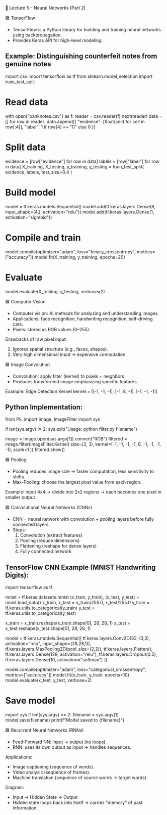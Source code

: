 📘 Lecture 5 – Neural Networks (Part 2)

🟦 TensorFlow
- TensorFlow is a Python library for building and training neural networks using backpropagation.
- Provides Keras API for high-level modeling.

Example: Distinguishing counterfeit notes from genuine notes
------------------------------------------------------------
import csv
import tensorflow as tf
from sklearn.model_selection import train_test_split

# Read data
with open("banknotes.csv") as f:
    reader = csv.reader(f)
    next(reader)
    data = []
    for row in reader:
        data.append({
            "evidence": [float(cell) for cell in row[:4]],
            "label": 1 if row[4] == "0" else 0
        })

# Split data
evidence = [row["evidence"] for row in data]
labels = [row["label"] for row in data]
X_training, X_testing, y_training, y_testing = train_test_split(
    evidence, labels, test_size=0.4
)

# Build model
model = tf.keras.models.Sequential()
model.add(tf.keras.layers.Dense(8, input_shape=(4,), activation="relu"))
model.add(tf.keras.layers.Dense(1, activation="sigmoid"))

# Compile and train
model.compile(optimizer="adam", loss="binary_crossentropy", metrics=["accuracy"])
model.fit(X_training, y_training, epochs=20)

# Evaluate
model.evaluate(X_testing, y_testing, verbose=2)


🟦 Computer Vision
- Computer vision: AI methods for analyzing and understanding images.
- Applications: face recognition, handwriting recognition, self-driving cars.
- Pixels: stored as RGB values (0–255).

Drawbacks of raw pixel input:
1. Ignores spatial structure (e.g., faces, shapes).
2. Very high dimensional input → expensive computation.


🟦 Image Convolution
- Convolution: apply filter (kernel) to pixels + neighbors.
- Produces transformed image emphasizing specific features.

Example: Edge Detection Kernel
kernel = [[-1, -1, -1],
          [-1,  8, -1],
          [-1, -1, -1]]

Python Implementation:
----------------------
from PIL import Image, ImageFilter
import sys

if len(sys.argv) != 2:
    sys.exit("Usage: python filter.py filename")

image = Image.open(sys.argv[1]).convert("RGB")
filtered = image.filter(ImageFilter.Kernel(
    size=(3, 3),
    kernel=[-1, -1, -1, -1, 8, -1, -1, -1, -1],
    scale=1
))
filtered.show()


🟦 Pooling
- Pooling reduces image size → faster computation, less sensitivity to shifts.
- Max-Pooling: choose the largest pixel value from each region.

Example:
Input 4x4 → divide into 2x2 regions → each becomes one pixel in smaller output.


🟦 Convolutional Neural Networks (CNNs)
- CNN = neural network with convolution + pooling layers before fully connected layers.
- Steps:
  1. Convolution (extract features)
  2. Pooling (reduce dimensions)
  3. Flattening (reshape for dense layers)
  4. Fully connected network

TensorFlow CNN Example (MNIST Handwriting Digits):
---------------------------------------------------
import tensorflow as tf

mnist = tf.keras.datasets.mnist
(x_train, y_train), (x_test, y_test) = mnist.load_data()
x_train, x_test = x_train/255.0, x_test/255.0
y_train = tf.keras.utils.to_categorical(y_train)
y_test = tf.keras.utils.to_categorical(y_test)

x_train = x_train.reshape(x_train.shape[0], 28, 28, 1)
x_test = x_test.reshape(x_test.shape[0], 28, 28, 1)

model = tf.keras.models.Sequential([
    tf.keras.layers.Conv2D(32, (3,3), activation="relu", input_shape=(28,28,1)),
    tf.keras.layers.MaxPooling2D(pool_size=(2,2)),
    tf.keras.layers.Flatten(),
    tf.keras.layers.Dense(128, activation="relu"),
    tf.keras.layers.Dropout(0.5),
    tf.keras.layers.Dense(10, activation="softmax")
])

model.compile(optimizer="adam", loss="categorical_crossentropy", metrics=["accuracy"])
model.fit(x_train, y_train, epochs=10)
model.evaluate(x_test, y_test, verbose=2)

# Save model
import sys
if len(sys.argv) == 2:
    filename = sys.argv[1]
    model.save(filename)
    print(f"Model saved to {filename}")


🟦 Recurrent Neural Networks (RNNs)
- Feed-Forward NN: input → output (no loops).
- RNN: uses its own output as input → handles sequences.

Applications:
- Image captioning (sequence of words).
- Video analysis (sequence of frames).
- Machine translation (sequence of source words → target words).

Diagram:
- Input → Hidden State → Output
- Hidden state loops back into itself → carries "memory" of past information.
